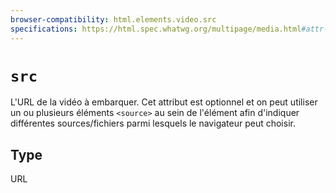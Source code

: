 ```yaml
---
browser-compatibility: html.elements.video.src
specifications: https://html.spec.whatwg.org/multipage/media.html#attr-media-src
---
```


# `src`

L'URL de la vidéo à embarquer. Cet attribut est optionnel et on peut utiliser un ou plusieurs éléments `<source>` au sein de l'élément afin d'indiquer différentes sources/fichiers parmi lesquels le navigateur peut choisir.

## Type

URL
